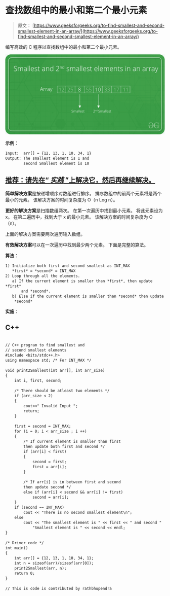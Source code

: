# 查找数组中的最小和第二个最小元素

> 原文： [https://www.geeksforgeeks.org/to-find-smallest-and-second-smallest-element-in-an-array/](https://www.geeksforgeeks.org/to-find-smallest-and-second-smallest-element-in-an-array/)

编写高效的 C 程序以查找数组中的最小和第二个最小元素。

![](img/111eac0cedd7eba13b40b5ba82b67845.png)

**示例**：

```
Input:  arr[] = {12, 13, 1, 10, 34, 1}
Output: The smallest element is 1 and 
        second Smallest element is 10

```

## [推荐：请先在“ ***实践*** ”上解决它，然后再继续解决。](https://practice.geeksforgeeks.org/problems/find-the-smallest-and-second-smallest-element-in-an-array/0)

**简单解决方案**是按递增顺序对数组进行排序。 排序数组中的前两个元素将是两个最小的元素。 该解决方案的时间复杂度为 O（n Log n）。

**更好的解决方案**是扫描数组两次。 在第一次遍历中找到最小元素。 将此元素设为 x。 在第二遍历中，找到大于 x 的最小元素。 该解决方案的时间复杂度为 O（n）。

上面的解决方案需要两次遍历输入数组。

**有效解决方案**可以在一次遍历中找到最少两个元素。 下面是完整的算法。

**算法**：

```
1) Initialize both first and second smallest as INT_MAX
   *first* = *second* = INT_MAX
2) Loop through all the elements.
   a) If the current element is smaller than *first*, then update *first* 
       and *second*. 
   b) Else if the current element is smaller than *second* then update 
    *second*
```

**实施**：

## C++ 

```

// C++ program to find smallest and  
// second smallest elements  
#include <bits/stdc++.h> 
using namespace std; /* For INT_MAX */

void print2Smallest(int arr[], int arr_size)  
{  
    int i, first, second;  

    /* There should be atleast two elements */
    if (arr_size < 2)  
    {  
        cout<<" Invalid Input ";  
        return;  
    }  

    first = second = INT_MAX;  
    for (i = 0; i < arr_size ; i ++)  
    {  
        /* If current element is smaller than first  
        then update both first and second */
        if (arr[i] < first)  
        {  
            second = first;  
            first = arr[i];  
        }  

        /* If arr[i] is in between first and second  
        then update second */
        else if (arr[i] < second && arr[i] != first)  
            second = arr[i];  
    }  
    if (second == INT_MAX)  
        cout << "There is no second smallest element\n";  
    else
        cout << "The smallest element is " << first << " and second "
            "Smallest element is " << second << endl;  
}  

/* Driver code */
int main()  
{  
    int arr[] = {12, 13, 1, 10, 34, 1};  
    int n = sizeof(arr)/sizeof(arr[0]);  
    print2Smallest(arr, n);  
    return 0;  
}  

// This is code is contributed by rathbhupendra 

```